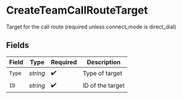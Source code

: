 # CreateTeamCallRouteTarget

Target for the call route (required unless connect_mode is direct_dial)


## Fields

| Field              | Type               | Required           | Description        |
| ------------------ | ------------------ | ------------------ | ------------------ |
| `Type`             | *string*           | :heavy_check_mark: | Type of target     |
| `ID`               | *string*           | :heavy_check_mark: | ID of the target   |
